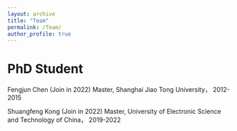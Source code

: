 ```yaml
---
layout: archive
title: "Team"
permalink: /Team/
author_profile: true
---
```


PhD Student
==================
Fengjun Chen (Join in 2022)
Master, Shanghai Jiao Tong University， 2012-2015

Shuangfeng Kong (Join in 2022)
Master, University of Electronic Science and Technology of China， 2019-2022
 

